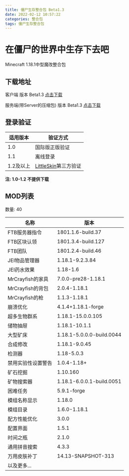```yaml
---
title: 僵尸生存整合包 Beta1.3
date: 2022-02-12 10:57:22
categories: 整合包
tags: 僵尸生存整合包
---
```

# 在僵尸的世界中生存下去吧 #
Minecraft 1.18.1中型魔改整合包

<!--more-->

## 下载地址 ##

客户端
版本 Beta1.3
[点击下载](https://pan.baidu.com/s/1SCpABUBQggfLg9Z1_E1VaA?pwd=r352)

服务端(带Server的压缩包)
版本 Beta1.3
[点击下载](https://pan.baidu.com/s/1SCpABUBQggfLg9Z1_E1VaA?pwd=r352)

## 登录验证 ##

| 适用版本 | 验证方式 |
| ------- | ------- |
| 1.0 | 国际版正版验证 |
| 1.1 | 离线登录 |
| 1.2及以上 | [LittleSkin](https://littlesk.in)第三方验证 |

**注: 1.0-1.2 不提供下载**

## MOD列表 ##
数量: 40

| 名称 | 版本 |
| --- | --- |
|FTB服务器指令|1801.1.6-build.37|
|FTB区块认领|1801.3.4-build.127|
|FTB团队|1801.2.4-build.46|
|JEI物品管理器|1.18.1-9.2.3.84|
|JEI药水效果|1.18-1.6|
|MrCrayfish的家具|7.0.0-pre28-1.18.1|
|MrCrayfish的背包|2.0.4-1.18.1|
|MrCrayfish的枪|1.1.3-1.18.1|
|崩溃优化|4.1.4+1.18.1-forge|
|超多生物群系|1.18.1-15.0.0.105|
|储物抽屉|1.18.1-10.1.1|
|大型矿床|1.18.1-5.0.0.0-build.0044|
|合成修改|1.18.1-9.0.45|
|检测器|1.18-5.0.3|
|禁用实验性设置警告|1.0.4-1.18+|
|矿石挖掘|1.10.160|
|矿物搜索器|1.18.1-6.0.0.1-build.0051|
|困难任务|5.9.1-forge|
|模组名称显示|1.18.0|
|模组目录|1.6.0-1.18.1|
|配方性能优化|3.0.0|
|配置界面|1.5.1|
|时间之瓶|2.1.0|
|通用拼音搜索|4.3.3|
|万用皮肤补丁|14.13-SNAPSHOT-313|
|以及更多...|
